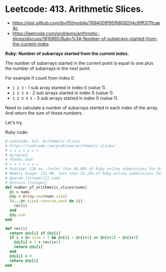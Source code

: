 # Leetcode: 413. Arithmetic Slices.

- https://gist.github.com/lbvf50mobile/7894009f95f6809204c8fff317fcae4c
- https://leetcode.com/problems/arithmetic-slices/discuss/1816865/Ruby%3A-Number-of-subarrays-started-from-the-current-index.
 
**Ruby: Number of subarrays started from the current index.**


The number of subarrays started in the current point is equal to one plus the number of subarrays in the next point.

For example if count from index 0.

- `1 2 3` -  1 sub array started in index 0 (value 1).
- `1 2 3 4` - 2 sub arrays started in index 0 (value 1).
- `1 2 3 4 5` - 3 sub arrays started in index 0 (value 1).

Need to calculate a number of subarrays started in each index of the array. And return the sum of these numbers.


Let's try.

Ruby code:
```Ruby
# Leetcode: 413. Arithmetic Slices.
# https://leetcode.com/problems/arithmetic-slices/
# = = = = = = =
# Accepted.
# Thanks God!
# = = = = = = =
# Runtime: 128 ms, faster than 40.00% of Ruby online submissions for Arithmetic Slices.
# Memory Usage: 211 MB, less than 53.33% of Ruby online submissions for Arithmetic Slices.
# @param {Integer[]} nums
# @return {Integer}
def number_of_arithmetic_slices(nums)
  @n = nums
  @dp = Array.new(nums.size)
  (0...@n.size).reverse_each do |i|
    rec(i)
  end
  @dp.sum
end

def rec(i)
  return @dp[i] if @dp[i]
  if i < @n.size - 2 && @n[i] - @n[i+1] == @n[i+1] - @n[i+2]
    @dp[i] = 1 + rec(i+1)
    return @dp[i]
  end
  @dp[i] = 0
  return @dp[i]
end
```
